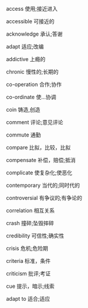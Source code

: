 access         使用;接近进入

accessible     可接近的

acknowledge    承认;答谢

adapt          适应;改编

addictive      上瘾的

chronic        慢性的;长期的

co-operation   合作;协作

co-ordinate    使…协调

coin           铸造,创造

comment        评论;意见评论

commute        通勤

compare        比拟，比较，比拟

compensate     补偿，赔偿;抵消

complicate     使复杂化;使恶化

contemporary   当代的;同时代的

controversial  有争议的;有争论的

correlation    相互关系

crash          撞碎;坠毁摔碎

credibility    可信性;确实性

crisis         危机;危险期

criteria       标准，条件

criticism      批评;考证

cue            提示，暗示;线索

adapt to       适合;适应

